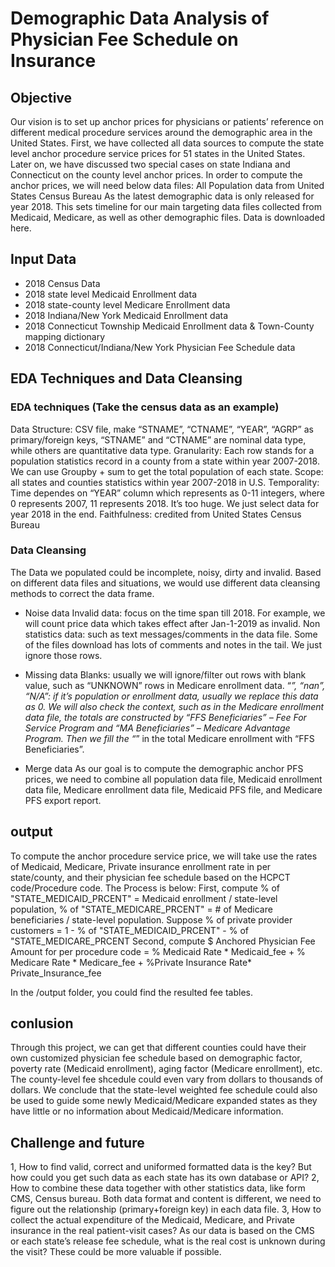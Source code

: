 # Demographic Data Analysis of Physician Fee Schedule on Insurance
## Objective
Our vision is to set up anchor prices for physicians or patients’ reference on different medical procedure services around the demographic area in the United States. First, we have collected all data sources to compute the state level anchor procedure service prices for 51 states in the United States. Later on, we have discussed two special cases on state Indiana and Connecticut on the county level anchor prices.
In order to compute the anchor prices, we will need below data files: 
All Population data from United States Census Bureau
As the latest demographic data is only released for year 2018. This sets timeline for our main targeting data files collected from Medicaid, Medicare, as well as other demographic files.
Data is downloaded here.

## Input Data
- 2018 Census Data
- 2018 state level Medicaid Enrollment data
- 2018 state-county level Medicare Enrollment data
- 2018 Indiana/New York Medicaid Enrollment data
- 2018 Connecticut Township Medicaid Enrollment data & Town-County mapping dictionary
- 2018 Connecticut/Indiana/New York Physician Fee Schedule data

## EDA Techniques and Data Cleansing
### EDA techniques (Take the census data as an example)
Data Structure: <Tabular> CSV file, make “STNAME”, “CTNAME”, “YEAR”, “AGRP” as primary/foreign keys, “STNAME” and “CTNAME” are nominal data type, while others are quantitative data type.
Granularity: Each row stands for a population statistics record in a county from a state within year 2007-2018. We can use Groupby + sum to get the total population of each state.
Scope: all states and counties statistics within year 2007-2018 in U.S.
Temporality: Time dependes on “YEAR” column which represents as 0-11 integers, where 0 represents 2007, 11 represents 2018. It’s too huge. We just select data for year 2018 in the end.
Faithfulness: credited from United States Census Bureau

### Data Cleansing 
The Data we populated could be incomplete, noisy, dirty and invalid. Based on different data files and situations, we would use different data cleansing methods to correct the data frame.
- Noise data
Invalid data: focus on the time span till 2018. For example, we will count price data which takes effect after Jan-1-2019 as invalid.
Non statistics data: such as text messages/comments in the data file. Some of the files download has lots of comments and notes in the tail. We just ignore those rows.

- Missing data
Blanks: usually we will ignore/filter out rows with blank value, such as “UNKNOWN” rows in Medicare enrollment data.
“*”, “nan”, “N/A”: if it’s population or enrollment data, usually we replace this data as 0. We will also check the context, such as in the Medicare enrollment data file, the totals are constructed by “FFS Beneficiaries” – Fee For Service Program and “MA Beneficiaries” – Medicare Advantage Program. Then we fill the “*” in the total Medicare enrollment with “FFS Beneficiaries”.

- Merge data
As our goal is to compute the demographic anchor PFS prices, we need to combine all population data file, Medicaid enrollment data file, Medicare enrollment data file, Medicaid PFS file, and Medicare PFS export report. 

## output
To compute the anchor procedure service price, we will take use the rates of Medicaid, Medicare, Private insurance enrollment rate in per state/county, and their physician fee schedule based on the HCPCT code/Procedure code.
The Process is below:
First, compute % of "STATE_MEDICAID_PRCENT" = Medicaid enrollment / state-level population, % of "STATE_MEDICARE_PRCENT" = # of Medicare beneficiaries / state-level population. 
Suppose % of private provider customers = 1 - % of "STATE_MEDICAID_PRCENT" - % of "STATE_MEDICARE_PRCENT
Second, compute $ Anchored Physician Fee Amount for per procedure code = % Medicaid Rate * Medicaid_fee + % Medicare Rate * Medicare_fee + %Private Insurance Rate* Private_Insurance_fee

In the /output folder, you could find the resulted fee tables.


## conlusion
Through this project, we can get that different counties could have their own customized physician fee schedule based on demographic factor, poverty rate (Medicaid enrollment), aging factor (Medicare enrollment),  etc. The county-level fee shcedule could even vary from dollars to thousands of dollars. We conclude that the state-level weighted fee schedule could also be used to guide some newly Medicaid/Medicare expanded states as they have little or no information about Medicaid/Medicare information.


## Challenge and future
1, How to find valid, correct and uniformed formatted data is the key? But how could you get such data as each state has its own database or API? 
2, How to combine these data together with other statistics data, like form CMS, Census bureau. Both data format and content is different, we need to figure out the relationship (primary+foreign key) in each data file.
3, How to collect the actual expenditure of the Medicaid, Medicare, and Private insurance in the real patient-visit cases? As our data is based on the CMS or each state’s release fee schedule, what is the real cost is unknown during the visit? These could be more valuable if possible.

